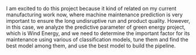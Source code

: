 I am excited to do this project because it kind of related on my current manufacturing work now, where machine maintenance prediction is very important to ensure the long undisruptive run and product quality.  However, in this case, we analyze the predictive parameter of green energy project, which is Wind Energy, and we need to determine the important factor for its maintenance using various of classification models, tune them and find the best model among them, and use the best model to build the pipeline.
